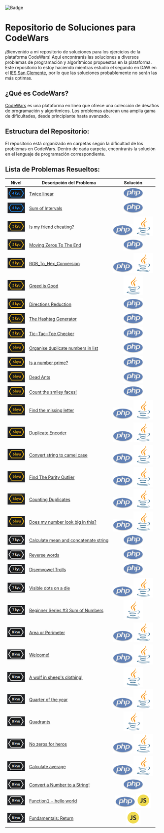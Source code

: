 ![Badge](https://www.codewars.com/users/PabloTaber/badges/large)

# Repositorio de Soluciones para CodeWars

¡Bienvenido a mi repositorio de soluciones para los ejercicios de la plataforma CodeWars! Aquí encontrarás las soluciones a diversos problemas de programación y algorítmicos propuestos en la plataforma. Este repositorio lo estoy haciendo mientras estudio el segundo en DAW en el [IES San Clemente](https://www.iessanclemente.net/), por lo que las soluciones probablemente no serán las más optimas. 

## ¿Qué es CodeWars?

[CodeWars](https://www.codewars.com/) es una plataforma en línea que ofrece una colección de desafíos de programación y algorítmicos. Los problemas abarcan una amplia gama de dificultades, desde principiante hasta avanzado.

## Estructura del Repositorio:

El repositorio está organizado en carpetas según la dificultad de los problemas en CodeWars. Dentro de cada carpeta, encontrarás la solución en el lenguaje de programación correspondiente.

## Lista de Problemas Resueltos:

| Nivel    | Descripción del Problema                        | Solución                                    |
|:------:|-------------------------------------------------|:-------------------------------------------:|
| ![4 kyu](.images/4kyu-icon.png)  | [Twice linear](https://www.codewars.com/kata/5672682212c8ecf83e000050) | [![PHP](./.images/php-icon.png)](./4_kyu/Twice_linear.php) |
| ![4 kyu](.images/4kyu-icon.png)  | [Sum of Intervals](https://www.codewars.com/kata/52b7ed099cdc285c300001cd) | [![PHP](./.images/php-icon.png)](./4_kyu/Sum_of_Intervals.php) |
| ![5 kyu](.images/5kyu-icon.png) | [Is my friend cheating?](https://www.codewars.com/kata/5547cc7dcad755e480000004) | [![PHP](./.images/php-icon.png)](./5_kyu/Is_my_friend_cheating.php) [![JAVA](./.images/java-icon.png)](./5_kyu/Is_my_friend_cheating.java) |
| ![5 kyu](.images/5kyu-icon.png) | [Moving Zeros To The End](https://www.codewars.com/kata/52597aa56021e91c93000cb0) | [![PHP](./.images/php-icon.png)](./5_kyu/Moving_Zeros_To_The_End.php) |
| ![5 kyu](.images/5kyu-icon.png) | [RGB_To_Hex_Conversion](https://www.codewars.com/kata/513e08acc600c94f01000001) | [![PHP](./.images/php-icon.png)](./5_kyu/RGB_To_HEX_Conversion.php) [![JAVA](./.images/java-icon.png)](./5_kyu/RGB_To_HEX_Conversion.java) |
| ![5 kyu](.images/5kyu-icon.png) | [Greed is Good](https://www.codewars.com/kata/5270d0d18625160ada0000e4) | [![JAVA](./.images/java-icon.png)](./5_kyu/Greed_is_Good.java) |
| ![5 kyu](.images/5kyu-icon.png) | [Directions Reduction](https://www.codewars.com/kata/550f22f4d758534c1100025a) | [![PHP](./.images/php-icon.png)](./5_kyu/Directions_Reduction.php) |
| ![5 kyu](.images/5kyu-icon.png) | [The Hashtag Generator](https://www.codewars.com/kata/52449b062fb80683ec000024) | [![PHP](./.images/php-icon.png)](./5_kyu/The_Hashtag_Generator.php) |
| ![5 kyu](.images/5kyu-icon.png) | [Tic-Tac-Toe Checker](https://www.codewars.com/kata/525caa5c1bf619d28c000335) | [![PHP](./.images/php-icon.png)](./5_kyu/Tic-Tac-Toe_Checker.php) |
| ![6 kyu](.images/6kyu-icon.png)  | [Organise duplicate numbers in list](https://www.codewars.com/kata/5884b6550785f7c58f000047) | [![PHP](./.images/php-icon.png)](./6_kyu/Organise_duplicate_numbers_in_list.php) |
| ![6 kyu](.images/6kyu-icon.png)  | [Is a number prime?](https://www.codewars.com/kata/5262119038c0985a5b00029f) | [![PHP](./.images/php-icon.png)](./6_kyu/Is_a_number_prime.php) |
| ![6 kyu](.images/6kyu-icon.png)  | [Dead Ants](https://www.codewars.com/kata/57d5e850bfcdc545870000b7) | [![PHP](./.images/php-icon.png)](./6_kyu/Dead_Ants.php) |
| ![6 kyu](.images/6kyu-icon.png)  | [Count the smiley faces!](https://www.codewars.com/kata/583203e6eb35d7980400002a) | [![PHP](./.images/php-icon.png)](./6_kyu/Count_the_smiley_faces.php) |
| ![6 kyu](.images/6kyu-icon.png) | [Find the missing letter](https://www.codewars.com/kata/5839edaa6754d6fec10000a2) | [![PHP](./.images/php-icon.png)](./6_kyu/Find_the_missing_letter.php) [![JAVA](./.images/java-icon.png)](./6_kyu/Find_the_missing_letter.java) |
| ![6 kyu](.images/6kyu-icon.png) | [Duplicate Encoder](https://www.codewars.com/kata/54b42f9314d9229fd6000d9c) | [![PHP](./.images/php-icon.png)](./6_kyu/Duplicate_Encoder.php) [![JAVA](./.images/java-icon.png)](./6_kyu/Duplicate_Encoder.java) |
| ![6 kyu](.images/6kyu-icon.png) | [Convert string to camel case](https://www.codewars.com/kata/517abf86da9663f1d2000003) | [![PHP](./.images/php-icon.png)](./6_kyu/Convert_string_to_camel_case.php) [![JAVA](./.images/java-icon.png)](./6_kyu/Convert_string_to_camel_case.java) |
| ![6 kyu](.images/6kyu-icon.png) | [Find The Parity Outlier](https://www.codewars.com/kata/5526fc09a1bbd946250002dc) | [![PHP](./.images/php-icon.png)](./6_kyu/Find_The_Parity_Outlier.php) [![JAVA](./.images/java-icon.png)](./6_kyu/Find_The_Parity_Outlier.java) |
| ![6 kyu](.images/6kyu-icon.png) | [Counting Duplicates](https://www.codewars.com/kata/54bf1c2cd5b56cc47f0007a1) | [![PHP](./.images/php-icon.png)](./6_kyu/Counting_Duplicates.php) [![JAVA](./.images/java-icon.png)](./6_kyu/Counting_Duplicates.java) |
| ![6 kyu](.images/6kyu-icon.png) | [Does my number look big in this?](https://www.codewars.com/kata/5287e858c6b5a9678200083c) | [![PHP](./.images/php-icon.png)](./6_kyu/Does_my_number_look_big_in_this.php) [![JAVA](./.images/java-icon.png)](./6_kyu/Does_my_number_look_big_in_this.java) |
| ![7 kyu](.images/7kyu-icon.png)  | [Calculate mean and concatenate string](https://www.codewars.com/kata/56f7493f5d7c12d1690000b6)   | [![PHP](./.images/php-icon.png)](./7_kyu/Calculate_mean_and_concatenate_string.php) |
| ![7 kyu](.images/7kyu-icon.png) | [Reverse words](https://www.codewars.com/kata/5259b20d6021e9e14c0010d4)   | [![PHP](./.images/php-icon.png)](./7_kyu/Reverse_words.php) |
| ![7 kyu](.images/7kyu-icon.png) | [Disemvowel Trolls](https://www.codewars.com/kata/52fba66badcd10859f00097e)   | [![PHP](./.images/php-icon.png)](./7_kyu/Disemvowel_Trolls.php) |
| ![7 kyu](.images/7kyu-icon.png) | [Visible dots on a die](https://www.codewars.com/kata/5a39724945ddce2223000800)   | [![PHP](./.images/php-icon.png)](./7_kyu/Visible_Dots_On_a_Die.php) [![JAVA](./.images/java-icon.png)](./7_kyu/Visible_Dots_On_a_Die.java) |
| ![7 kyu](.images/7kyu-icon.png) | [Beginner Series #3 Sum of Numbers](https://www.codewars.com/kata/55f2b110f61eb01779000053)   | [![JAVA](./.images/java-icon.png)](./7_kyu/Beginer_Series_3_Sum_of_Number.java) |
| ![8 kyu](.images/8kyu-icon.png) | [Area or Perimeter](https://www.codewars.com/kata/5ab6538b379d20ad880000ab)   | [![PHP](./.images/php-icon.png)](./8_kyu/Area_or_Perimeter.php) [![JAVA](./.images/java-icon.png)](./8_kyu/Area_or_Perimeter.java) |
| ![8 kyu](.images/8kyu-icon.png) | [Welcome!](https://www.codewars.com/kata/577ff15ad648a14b780000e7)   | [![PHP](./.images/php-icon.png)](./8_kyu/Welcome!.php) [![JAVA](./.images/java-icon.png)](./8_kyu/Welcome.java) |
| ![8 kyu](.images/8kyu-icon.png) | [A wolf in sheep's clothing!](https://www.codewars.com/kata/5c8bfa44b9d1192e1ebd3d15)   | [![JAVA](./.images/java-icon.png)](./8_kyu/A_wolf_in_sheeps_clothing.java) |
| ![8 kyu](.images/8kyu-icon.png) | [Quarter of the year](https://www.codewars.com/kata/5ce9c1000bab0b001134f5af)   | [![PHP](./.images/php-icon.png)](./8_kyu/Quarter_of_the_year.php) [![JAVA](./.images/java-icon.png)](./8_kyu/Quarter_of_the_year.java) |
| ![8 kyu](.images/8kyu-icon.png) | [Quadrants](https://www.codewars.com/kata/643af0fa9fa6c406b47c5399)   | [![JAVA](./.images/java-icon.png)](./8_kyu/Quadrants.java) |
| ![8 kyu](.images/8kyu-icon.png) | [No zeros for heros](https://www.codewars.com/kata/570a6a46455d08ff8d001002) | [![PHP](./.images/php-icon.png)](./8_kyu/No_zeros_for_heros.php) [![JAVA](./.images/java-icon.png)](./8_kyu/No_zeros_for_heros.java) |
| ![8 kyu](.images/8kyu-icon.png) | [Calculate average](https://www.codewars.com/kata/57a2013acf1fa5bfc4000921) | [![PHP](./.images/php-icon.png)](./8_kyu/Calculate_average.php) [![JAVA](./.images/java-icon.png)](./8_kyu/Calculate_average.java) |
| ![8 kyu](.images/8kyu-icon.png) | [Convert a Number to a String!](https://www.codewars.com/kata/5265326f5fda8eb1160004c8) | [![PHP](./.images/php-icon.png)](./8_kyu/Convert_a_Number_to_a_String.php) |
| ![8 kyu](.images/8kyu-icon.png) | [Function1 - hello world](https://www.codewars.com/kata/523b4ff7adca849afe000035) | [![PHP](./.images/php-icon.png)](./8_kyu/Function1_-_hello_world.php) [![JS](./.images/js-icon.png)](./8_kyu/Function1_-_hello_world.js)|
| ![8 kyu](.images/8kyu-icon.png) | [Fundamentals: Return](https://www.codewars.com/kata/55a5befdf16499bffb00007b) | [![JS](./.images/js-icon.png)](./8_kyu/Fundamentals:_Return.js)|

